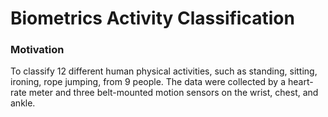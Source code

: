 # Biometrics Activity Classification

### Motivation
To classify 12 different human physical activities, such as standing, sitting, ironing, rope jumping, from 9 people. The data were collected by a heart-rate meter and three belt-mounted motion sensors on the wrist, chest, and ankle.
